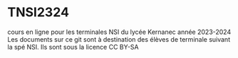 # TNSI2324
cours en ligne pour les terminales NSI du lycée Kernanec année 2023-2024
Les documents sur ce git sont à destination des élèves de terminale suivant la spé NSI. Ils sont sous la licence CC BY-SA
